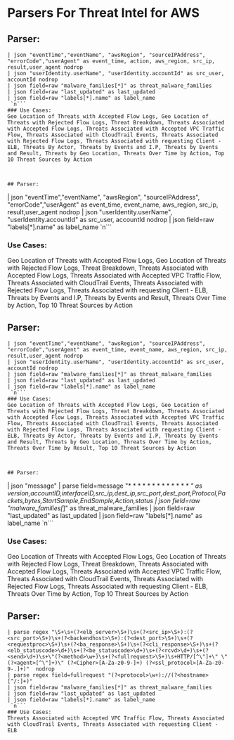# Parsers For Threat Intel for AWS

## Parser:
```
| json "eventTime","eventName", "awsRegion", "sourceIPAddress", "errorCode","userAgent" as event_time, action, aws_region, src_ip, result,user_agent nodrop
| json "userIdentity.userName", "userIdentity.accountId" as src_user, accountId nodrop 
| json field=raw "malware_families[*]" as threat_malware_families
| json field=raw "last_updated" as last_updated
| json field=raw "labels[*].name" as label_name 
 `n```
### Use Cases:
Geo Location of Threats with Accepted Flow Logs, Geo Location of Threats with Rejected Flow Logs, Threat Breakdown, Threats Associated with Accepted Flow Logs, Threats Associated with Accepted VPC Traffic Flow, Threats Associated with CloudTrail Events, Threats Associated with Rejected Flow Logs, Threats Associated with requesting Client - ELB, Threats By Actor, Threats by Events and I.P, Threats by Events and Result, Threats by Geo Location, Threats Over Time by Action, Top 10 Threat Sources by Action



## Parser:
```
| json "eventTime","eventName", "awsRegion", "sourceIPAddress", "errorCode","userAgent" as event_time, event_name, aws_region, src_ip, result,user_agent nodrop
| json "userIdentity.userName", "userIdentity.accountId" as src_user, accountId nodrop 
| json field=raw "labels[*].name" as label_name 
 `n```
### Use Cases:
Geo Location of Threats with Accepted Flow Logs, Geo Location of Threats with Rejected Flow Logs, Threat Breakdown, Threats Associated with Accepted Flow Logs, Threats Associated with Accepted VPC Traffic Flow, Threats Associated with CloudTrail Events, Threats Associated with Rejected Flow Logs, Threats Associated with requesting Client - ELB, Threats by Events and I.P, Threats by Events and Result, Threats Over Time by Action, Top 10 Threat Sources by Action



## Parser:
```
| json "eventTime","eventName", "awsRegion", "sourceIPAddress", "errorCode","userAgent" as event_time, event_name, aws_region, src_ip, result,user_agent nodrop
| json "userIdentity.userName", "userIdentity.accountId" as src_user, accountId nodrop 
| json field=raw "malware_families[*]" as threat_malware_families
| json field=raw "last_updated" as last_updated
| json field=raw "labels[*].name" as label_name 
 `n```
### Use Cases:
Geo Location of Threats with Accepted Flow Logs, Geo Location of Threats with Rejected Flow Logs, Threat Breakdown, Threats Associated with Accepted Flow Logs, Threats Associated with Accepted VPC Traffic Flow, Threats Associated with CloudTrail Events, Threats Associated with Rejected Flow Logs, Threats Associated with requesting Client - ELB, Threats By Actor, Threats by Events and I.P, Threats by Events and Result, Threats by Geo Location, Threats Over Time by Action, Threats Over Time by Result, Top 10 Threat Sources by Action



## Parser:
```
| json "message"
| parse field=message "* * * * * * * * * * * * * *" as version,accountID,interfaceID,src_ip,dest_ip,src_port,dest_port,Protocol,Packets,bytes,StartSample,EndSample,Action,status
| json field=raw "malware_families[*]" as threat_malware_families
| json field=raw "last_updated" as last_updated
| json field=raw "labels[*].name" as label_name 
 `n```
### Use Cases:
Geo Location of Threats with Accepted Flow Logs, Geo Location of Threats with Rejected Flow Logs, Threat Breakdown, Threats Associated with Accepted Flow Logs, Threats Associated with Accepted VPC Traffic Flow, Threats Associated with CloudTrail Events, Threats Associated with Rejected Flow Logs, Threats Associated with requesting Client - ELB, Threats Over Time by Action, Top 10 Threat Sources by Action



## Parser:
```
| parse regex "\S+\s+(?<elb_server>\S+)\s+(?<src_ip>\S+):(?<src_port>\S+)\s+(?<backendhost>\S+):(?<dest_port>\S+)\s+(?<requestproc>\S+)\s+(?<ba_response>\S+)\s+(?<cli_response>\S+)\s+(?<elb_statuscode>\d+)\s+(?<be_statuscode>\d+)\s+(?<rcvd>\d+)\s+(?<send>\d+)\s+\"(?<method>\w+)\s+(?<fullrequest>\S+)\s+HTTP/[^\"]+\" \"(?<agent>[^\"]+)\" (?<Cipher>[A-Za-z0-9-]+) (?<ssl_protocol>[A-Za-z0-9-.]+)"  nodrop
| parse regex field=fullrequest "(?<protocol>\w+)://(?<hostname>[^/:]+)" 
| json field=raw "malware_families[*]" as threat_malware_families
| json field=raw "last_updated" as last_updated
| json field=raw "labels[*].name" as label_name 
 `n```
### Use Cases:
Threats Associated with Accepted VPC Traffic Flow, Threats Associated with CloudTrail Events, Threats Associated with requesting Client - ELB


